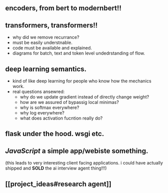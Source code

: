 
## encoders, from bert to modernbert!!
## transformers, transformers!!
- why did we remove recurrance?
- must be easily understnable.
- code must be available and explained.
- diagrams for batch, text and token level undedrstanding of flow.
## deep learning semantics. 
- kind of like deep learning for people who know how the mechanics work.
- real questions ansewred:
	- why do we update gradient instead of directly change weight?
	- how are we assured of bypassig local minimas?
	- why is softmax everywhere?
	- why log everywhere?
	- what does activation fucntion really do?
## flask under the hood. wsgi etc.
## *JavaScript* a simple app/webiste something. 
(this leads to very interesting client facing applications. i could have actually shipped and **SOLD** the ai interview agent thing!!!)

## [[project_ideas#research agent]]

